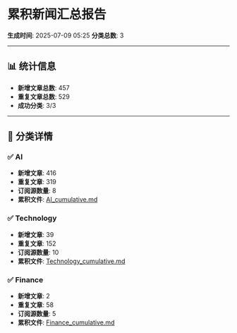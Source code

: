 # 累积新闻汇总报告

**生成时间**: 2025-07-09 05:25
**分类总数**: 3

---

## 📊 统计信息

- **新增文章总数**: 457
- **重复文章总数**: 529
- **成功分类**: 3/3

---

## 📂 分类详情

### ✅ AI
- **新增文章**: 416
- **重复文章**: 319
- **订阅源数量**: 8
- **累积文件**: [AI_cumulative.md](./AI_cumulative.md)

### ✅ Technology
- **新增文章**: 39
- **重复文章**: 152
- **订阅源数量**: 10
- **累积文件**: [Technology_cumulative.md](./Technology_cumulative.md)

### ✅ Finance
- **新增文章**: 2
- **重复文章**: 58
- **订阅源数量**: 5
- **累积文件**: [Finance_cumulative.md](./Finance_cumulative.md)
